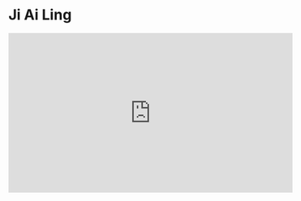<h1>Ji Ai Ling</h1>

<iframe width="560" height="315" src="https://www.youtube.com/embed/agW6ouEBfXs" frameborder="0" allow="accelerometer; autoplay; encrypted-media; gyroscope; picture-in-picture" allowfullscreen></iframe>
